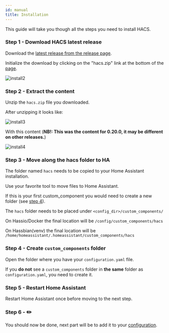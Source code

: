 ```yaml
---
id: manual
title: Installation
---
```


This guide will take you though all the steps you need to install HACS.

### Step 1 - Download HACS latest release

Download the [latest release from the release page](https://github.com/custom-components/hacs/releases/latest).

Initialize the download by clicking on the "hacs.zip" link at the bottom of the [page](https://github.com/custom-components/hacs/releases/latest).

![install2](/img/install2.png)

### Step 2 - Extract the content

Unzip the `hacs.zip` file you downloaded.

After unzipping it looks like:

![install3](/img/install3.png)

With this content (**NB!: This was the content for 0.20.0, it may be different on other releases.**)

![install4](/img/install4.png)

### Step 3 - Move along the hacs folder to HA

The folder named `hacs` needs to be copied to your Home Assistant installation.

Use your favorite tool to move files to Home Assistant.

If this is your first custom_component you would need to create a new folder (see [step 4](#step-4---create-custom_components-folder)).

The `hacs` folder needs to be placed under `<config_dir>/custom_components/`

On Hassio/Docker the final location will be `/config/custom_components/hacs`

On Hassbian(venv) the final location will be `/home/homeassistant/.homeassistant/custom_components/hacs`

### Step 4 - Create `custom_components` folder

Open the folder where you have your `configuration.yaml` file.

If you **do not** see a `custom_components` folder in **the same** folder as `configuration.yaml`, you need to create it.

### Step 5 - Restart Home Assistant

Restart Home Assistant once before moving to the next step.

### Step 6 - ✏️

You should now be done, next part will be to add it to your [configuration](configuration/start.md).
